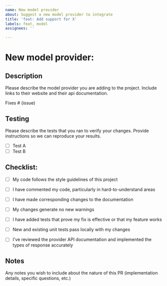 ```yaml
---
name: New model provider
about: Suggest a new model provider to integrate
title: 'feat: Add support for X'
labels: feat, model
assignees: ''

---
```


# New model provider: <Model Provider Name>

## Description

Please describe the model provider you are adding to the project. Include links to their website and their api documentation.

Fixes # (issue)

## Testing

Please describe the tests that you ran to verify your changes. Provide instructions so we can reproduce your results.

- [ ] Test A
- [ ] Test B

## Checklist:

- [ ] My code follows the style guidelines of this project
- [ ] I have commented my code, particularly in hard-to-understand areas
- [ ] I have made corresponding changes to the documentation
- [ ] My changes generate no new warnings
- [ ] I have added tests that prove my fix is effective or that my feature works
- [ ] New and existing unit tests pass locally with my changes

- [ ] I've reviewed the provider API documentation and implemented the types of response accurately

## Notes

Any notes you wish to include about the nature of this PR (implementation details, specific questions, etc.)
